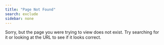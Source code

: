 ```yaml
---
title: "Page Not Found"
search: exclude
sidebar: none
---  
```


Sorry, but the page you were trying to view does not exist. Try searching for it or looking at the URL to see if it
looks correct.

